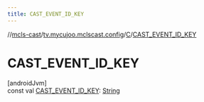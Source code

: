 ```yaml
---
title: CAST_EVENT_ID_KEY
---
```

//[mcls-cast](../../../index.html)/[tv.mycujoo.mclscast.config](../index.html)/[C](index.html)/[CAST_EVENT_ID_KEY](-c-a-s-t_-e-v-e-n-t_-i-d_-k-e-y.html)



# CAST_EVENT_ID_KEY



[androidJvm]\
const val [CAST_EVENT_ID_KEY](-c-a-s-t_-e-v-e-n-t_-i-d_-k-e-y.html): [String](https://kotlinlang.org/api/latest/jvm/stdlib/kotlin/-string/index.html)




